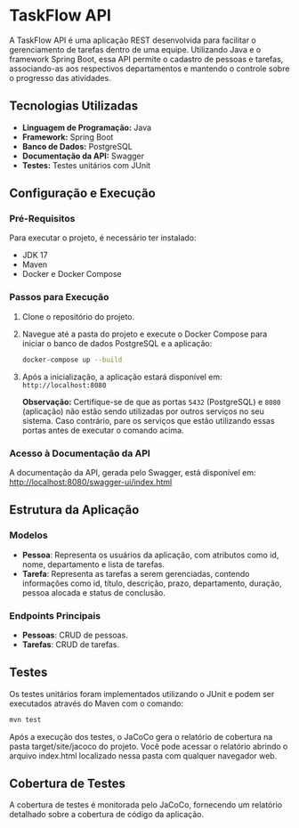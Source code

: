 
# TaskFlow API

A TaskFlow API é uma aplicação REST desenvolvida para facilitar o gerenciamento de tarefas dentro de uma equipe.
Utilizando Java e o framework Spring Boot, essa API permite o cadastro de pessoas e tarefas,
associando-as aos respectivos departamentos e mantendo o controle sobre o progresso das atividades.

## Tecnologias Utilizadas

- **Linguagem de Programação:** Java
- **Framework:** Spring Boot
- **Banco de Dados:** PostgreSQL
- **Documentação da API:** Swagger
- **Testes:** Testes unitários com JUnit

## Configuração e Execução

### Pré-Requisitos

Para executar o projeto, é necessário ter instalado:
- JDK 17
- Maven
- Docker e Docker Compose

### Passos para Execução

1. Clone o repositório do projeto.

2. Navegue até a pasta do projeto e execute o Docker Compose para iniciar o banco de dados PostgreSQL e a aplicação:

   ```sh
   docker-compose up --build
   ```

3. Após a inicialização, a aplicação estará disponível em: `http://localhost:8080`

   **Observação:** Certifique-se de que as portas `5432` (PostgreSQL) e `8080` (aplicação) não estão sendo utilizadas por outros serviços no seu sistema. Caso contrário, pare os serviços que estão utilizando essas portas antes de executar o comando acima.

### Acesso à Documentação da API

A documentação da API, gerada pelo Swagger, está disponível em: [http://localhost:8080/swagger-ui/index.html](http://localhost:8080/swagger-ui/index.html)

## Estrutura da Aplicação

### Modelos

- **Pessoa**: Representa os usuários da aplicação, com atributos como id, nome, departamento e lista de tarefas.
- **Tarefa**: Representa as tarefas a serem gerenciadas, contendo informações como id, título, descrição, prazo, departamento, duração, pessoa alocada e status de conclusão.

### Endpoints Principais

- **Pessoas**: CRUD de pessoas.
- **Tarefas**: CRUD de tarefas.

## Testes

Os testes unitários foram implementados utilizando o JUnit e podem ser executados através do Maven com o comando:

```sh
mvn test
```

Após a execução dos testes, o JaCoCo gera o relatório de cobertura na pasta target/site/jacoco do projeto. Você pode acessar o relatório abrindo o arquivo index.html localizado nessa pasta com qualquer navegador web.

## Cobertura de Testes

A cobertura de testes é monitorada pelo JaCoCo, fornecendo um relatório detalhado sobre a cobertura de código da aplicação.
